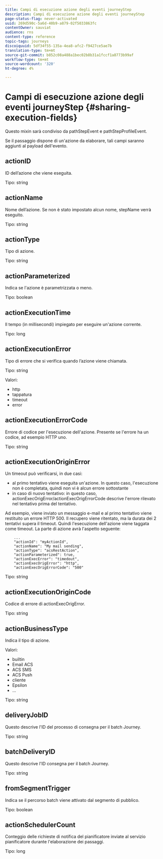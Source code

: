 ```yaml
---
title: Campi di esecuzione azione degli eventi journeyStep
description: Campi di esecuzione azione degli eventi journeyStep
page-status-flag: never-activated
uuid: 269d590c-5a6d-40b9-a879-02f5033863fc
contentOwner: sauviat
audience: rns
content-type: reference
topic-tags: journeys
discoiquuid: 5df34f55-135a-4ea8-afc2-f9427ce5ae7b
translation-type: tm+mt
source-git-commit: b852c08a488a1bec02b8b31a1fccf1a8773b99af
workflow-type: tm+mt
source-wordcount: '320'
ht-degree: 4%

---
```



# Campi di esecuzione azione degli eventi journeyStep {#sharing-execution-fields}

Questo mixin sarà condiviso da pathStepEvent e pathStepProfileEvent.

Se il passaggio dispone di un&#39;azione da elaborare, tali campi saranno aggiunti al payload dell&#39;evento.

## actionID

ID dell’azione che viene eseguita.

Tipo: string

## actionName

Nome dell’azione. Se non è stato impostato alcun nome, stepName verrà eseguito.

Tipo: string

## actionType

Tipo di azione.

Tipo: string

## actionParameterized

Indica se l&#39;azione è parametrizzata o meno.

Tipo: boolean

## actionExecutionTime

Il tempo (in millisecondi) impiegato per eseguire un&#39;azione corrente.

Tipo: long

## actionExecutionError

Tipo di errore che si verifica quando l’azione viene chiamata.

Tipo: string

Valori:
* http
* tappatura
* timeout
* error

## actionExecutionErrorCode

Errore di codice per l&#39;esecuzione dell&#39;azione. Presente se l&#39;errore ha un codice, ad esempio HTTP uno.

Tipo: string

## actionExecutionOriginError

Un timeout può verificarsi, in due casi:

* al primo tentativo viene eseguita un&#39;azione. In questo caso, l&#39;esecuzione non è completata, quindi non vi è alcun errore sottostante
* in caso di nuovo tentativo: in questo caso, actionExecOrigError/actionExecOrigErrorCode descrive l&#39;errore rilevato nel tentativo prima del tentativo.

Ad esempio, viene inviato un messaggio e-mail e al primo tentativo viene restituito un errore HTTP 500. Il recupero viene ritentato, ma la durata dei 2 tentativi supera il timeout. Quindi l&#39;esecuzione dell&#39;azione viene taggata come timeout. La parte di azione avrà l&#39;aspetto seguente:

```
    ...
    "actionId": "myActionId",
    "actionName": "My mail sending",
    "actionType": "acsRestAction",
    "actionParameterized": true,
    "actionExecError": "timedout",
    "actionExecOrigError": "http",
    "actionExecOrigErrorCode": "500"
```

Tipo: string

## actionExecutionOriginCode

Codice di errore di actionExecOrigError.

Tipo: string

## actionBusinessType

Indica il tipo di azione.

Valori:

* builtin
* Email ACS
* ACS SMS
* ACS Push
* cliente
* Epsilon
* ...

Tipo: string

## deliveryJobID

Questo descrive l&#39;ID del processo di consegna per il batch Journey.

Tipo: string

## batchDeliveryID

Questo descrive l&#39;ID consegna per il batch Journey.

Tipo: string

## fromSegmentTrigger

Indica se il percorso batch viene attivato dal segmento di pubblico.

Tipo: boolean

## actionSchedulerCount

Conteggio delle richieste di notifica del pianificatore inviate al servizio pianificatore durante l&#39;elaborazione dei passaggi.

Tipo: long
